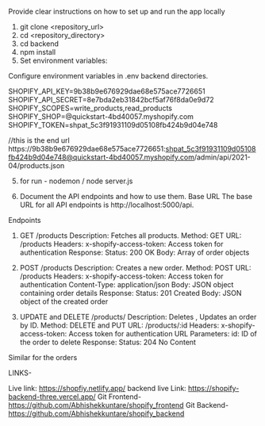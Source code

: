 
Provide clear instructions on how to set up and run the app locally
1. git clone <repository_url>
2. cd <repository_directory>
3. cd backend
4. npm install
5. Set environment variables:

Configure environment variables in .env backend directories.

SHOPIFY_API_KEY=9b38b9e676929dae68e575ace7726651
SHOPIFY_API_SECRET=8e7bda2eb31842bcf5af76f8da0e9d72
SHOPIFY_SCOPES=write_products,read_products
SHOPIFY_SHOP=@quickstart-4bd40057.myshopify.com
SHOPIFY_TOKEN=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

//this is the end url
https://9b38b9e676929dae68e575ace7726651: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@quickstart-4bd40057.myshopify.com/admin/api/2021-04/products.json


5. for run - nodemon / node server.js


6. Document the API endpoints and how to use them.
Base URL
The base URL for all API endpoints is http://localhost:5000/api.

Endpoints
1. GET /products
Description: Fetches all products.
Method: GET
URL: /products
Headers:
x-shopify-access-token: Access token for authentication
Response:
Status: 200 OK
Body: Array of order objects

2. POST /products
Description: Creates a new order.
Method: POST
URL: /products
Headers:
x-shopify-access-token: Access token for authentication
Content-Type: application/json
Body:
JSON object containing order details
Response:
Status: 201 Created
Body: JSON object of the created order

3. UPDATE and DELETE /products/
Description: Deletes , Updates an order by ID.
Method: DELETE and PUT
URL: /products/:id
Headers:
x-shopify-access-token: Access token for authentication
URL Parameters:
id: ID of the order to delete
Response:
Status: 204 No Content

Similar for the orders


LINKS-

Live link: https://shopfiy.netlify.app/
backend live Link:  https://shopify-backend-three.vercel.app/
Git Frontend- https://github.com/Abhishekkuntare/shopify_frontend
Git Backend- https://github.com/Abhishekkuntare/shopify_backend